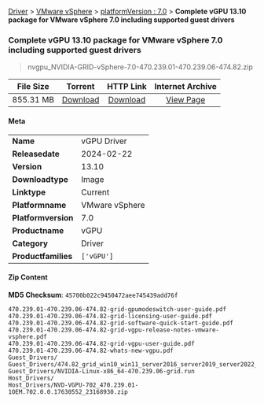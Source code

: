 
[Driver](/README.md)  >  [VMware vSphere](/index/Driver/VMware_vSphere.md)  >  [platformVersion : 7.0](/index/Driver/VMware_vSphere/7.0.md)  >  **Complete vGPU 13.10 package for VMware vSphere 7.0 including supported guest drivers**


###    Complete vGPU 13.10 package for VMware vSphere 7.0 including supported guest drivers

> nvgpu_NVIDIA-GRID-vSphere-7.0-470.239.01-470.239.06-474.82.zip   


| **File Size** | **Torrent**  | **HTTP Link** | **Internet Archive** |
|:-------------:|:------------:|:-------------:|:--------------------:|
| 855.31 MB |  [Download](https://archive.org/download/nvgpu_NVIDIA-GRID-vSphere-7.0-470.239.01-470.239.06-474.82.zip/nvgpu_NVIDIA-GRID-vSphere-7.0-470.239.01-470.239.06-474.82.zip_archive.torrent)       | [Download](https://archive.org/compress/nvgpu_NVIDIA-GRID-vSphere-7.0-470.239.01-470.239.06-474.82.zip) | [View Page](https://archive.org/details/nvgpu_NVIDIA-GRID-vSphere-7.0-470.239.01-470.239.06-474.82.zip)       |

#### Meta

<table>
<tr><td><strong>Name</strong></td><td>vGPU Driver</td></tr>
<tr><td><strong>Releasedate</strong></td><td>2024-02-22</td></tr>
<tr><td><strong>Version</strong></td><td>13.10</td></tr>
<tr><td><strong>Downloadtype</strong></td><td>Image</td></tr>
<tr><td><strong>Linktype</strong></td><td>Current</td></tr>
<tr><td><strong>Platformname</strong></td><td>VMware vSphere</td></tr>
<tr><td><strong>Platformversion</strong></td><td>7.0</td></tr>
<tr><td><strong>Productname</strong></td><td>vGPU</td></tr>
<tr><td><strong>Category</strong></td><td>Driver</td></tr>
<tr><td><strong>Productfamilies</strong></td><td><code>['vGPU']</code></td></tr>
</table>

#### Zip Content

**MD5 Checksum**: `45700b022c9450472aee745439add76f`

```text
470.239.01-470.239.06-474.82-grid-gpumodeswitch-user-guide.pdf
470.239.01-470.239.06-474.82-grid-licensing-user-guide.pdf
470.239.01-470.239.06-474.82-grid-software-quick-start-guide.pdf
470.239.01-470.239.06-474.82-grid-vgpu-release-notes-vmware-vsphere.pdf
470.239.01-470.239.06-474.82-grid-vgpu-user-guide.pdf
470.239.01-470.239.06-474.82-whats-new-vgpu.pdf
Guest_Drivers/
Guest_Drivers/474.82_grid_win10_win11_server2016_server2019_server2022_64bit_international.exe
Guest_Drivers/NVIDIA-Linux-x86_64-470.239.06-grid.run
Host_Drivers/
Host_Drivers/NVD-VGPU-702_470.239.01-1OEM.702.0.0.17630552_23168930.zip
```